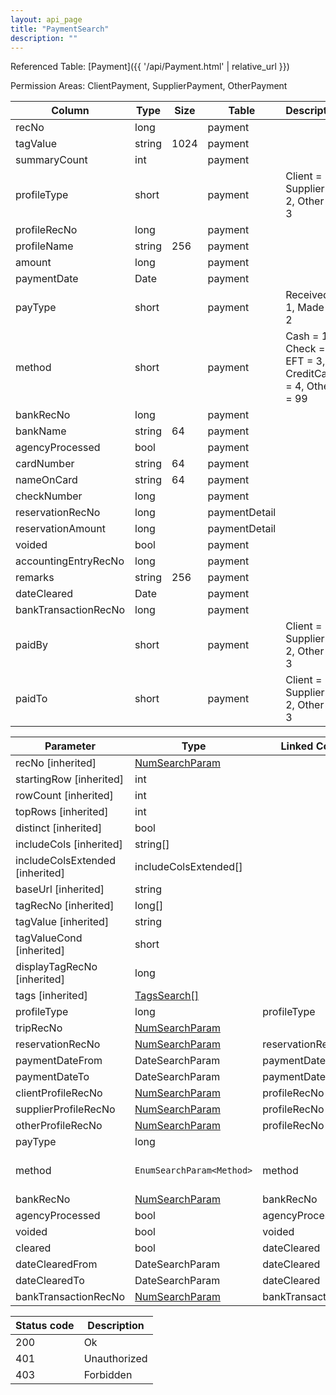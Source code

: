 ```yaml
---
layout: api_page
title: "PaymentSearch"
description: ""
---
```




Referenced Table: [Payment]({{ '/api/Payment.html' | relative_url }})

Permission Areas: ClientPayment, SupplierPayment, OtherPayment

| Column | Type | Size | Table | Description |
| ------ | ---- | ---- | ----- | ----------- |
| recNo | long |  | payment | 
| tagValue | string | 1024 | payment | 
| summaryCount | int |  | payment | 
| profileType | short |  | payment | Client = 1, Supplier = 2, Other = 3
| profileRecNo | long |  | payment | 
| profileName | string | 256 | payment | 
| amount | long |  | payment | 
| paymentDate | Date |  | payment | 
| payType | short |  | payment | Received = 1, Made = 2
| method | short |  | payment | Cash = 1, Check = 2, EFT = 3, CreditCard = 4, Other = 99
| bankRecNo | long |  | payment | 
| bankName | string | 64 | payment | 
| agencyProcessed | bool |  | payment | 
| cardNumber | string | 64 | payment | 
| nameOnCard | string | 64 | payment | 
| checkNumber | long |  | payment | 
| reservationRecNo | long |  | paymentDetail | 
| reservationAmount | long |  | paymentDetail | 
| voided | bool |  | payment | 
| accountingEntryRecNo | long |  | payment | 
| remarks | string | 256 | payment | 
| dateCleared | Date |  | payment | 
| bankTransactionRecNo | long |  | payment | 
| paidBy | short |  | payment | Client = 1, Supplier = 2, Other = 3
| paidTo | short |  | payment | Client = 1, Supplier = 2, Other = 3

| Parameter | Type | Linked Column | Description |
| --------- | ---- | ------------- | ----------- |
| recNo [inherited] | [NumSearchParam](NumSearchParam) |  | 
| startingRow [inherited] | int |  | 
| rowCount [inherited] | int |  | 
| topRows [inherited] | int |  | 
| distinct [inherited] | bool |  | 
| includeCols [inherited] | string[] |  | 
| includeColsExtended [inherited] | includeColsExtended[] |  | 
| baseUrl [inherited] | string |  | 
| tagRecNo [inherited] | long[] |  | 
| tagValue [inherited] | string |  | 
| tagValueCond [inherited] | short |  | See [StringCompare]({{ '/api/StringCompare.html' | relative_url }})
| displayTagRecNo [inherited] | long |  | 
| tags [inherited] | [TagsSearch[]](TagSearch) |  | 
| profileType | long | profileType | 
| tripRecNo | [NumSearchParam](NumSearchParam) |  | 
| reservationRecNo | [NumSearchParam](NumSearchParam) | reservationRecNo | 
| paymentDateFrom | DateSearchParam | paymentDate | 
| paymentDateTo | DateSearchParam | paymentDate | 
| clientProfileRecNo | [NumSearchParam](NumSearchParam) | profileRecNo | 
| supplierProfileRecNo | [NumSearchParam](NumSearchParam) | profileRecNo | 
| otherProfileRecNo | [NumSearchParam](NumSearchParam) | profileRecNo | 
| payType | long |  | 
| method | `EnumSearchParam<Method>` | method | Cash = 1, Check = 2, EFT = 3, CreditCard = 4, Other = 99
| bankRecNo | [NumSearchParam](NumSearchParam) | bankRecNo | 
| agencyProcessed | bool | agencyProcessed | 
| voided | bool | voided | 
| cleared | bool | dateCleared | 
| dateClearedFrom | DateSearchParam | dateCleared | 
| dateClearedTo | DateSearchParam | dateCleared | 
| bankTransactionRecNo | [NumSearchParam](NumSearchParam) | bankTransactionRecNo | 

| Status code | Description |
| ----------- | ----------- |
| 200 | Ok |
| 401 | Unauthorized |
| 403 | Forbidden |


